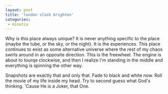 ```yaml
---
layout: post
title: 'london slash brighton'
categories:
 - minutia
---
```


Why is this place always unique? It is never anything specific to the place (maybe the tube, or the sky, or the night). It is the experiences. This place continues to exist as some alternative universe where the rest of my chaos swirls around in an opposite direction. This is the freewheel. The engine is about to tourqe clockwise, and then I realize I'm standing in the middle and everything is spinning the other way.

Snapshots are exactly that and only that. Fade to black and white now. Roll the movie of my life inside my head. Try to second guess what God's thinking. 'Cause He is a Joker, that One.